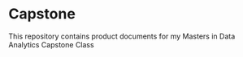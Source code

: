 # Capstone
This repository contains product documents for my Masters in Data Analytics Capstone Class
